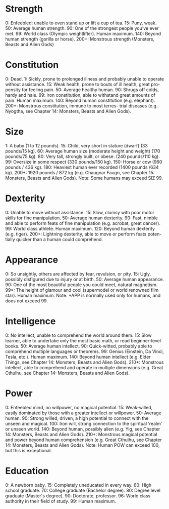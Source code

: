 <!-- TITLE: Investigator Charactieristics -->
<!-- SUBTITLE: A quick summary of investigator characteristics -->

# Strength
0: Enfeebled: unable to even stand up or lift a cup of tea.
15: Puny, weak.
50: Average human strength.
90: One of the strongest people you’ve ever met.
99: World class (Olympic weightlifter). Human maximum.
140: Beyond human strength (gorilla or horse).
200+: Monstrous strength (Monsters, Beasts and Alien Gods)
# Constitution
0: Dead.
1: Sickly, prone to prolonged illness and probably unable
to operate without assistance.
15: Weak health, prone to bouts of ill health, great pro-
pensity for feeling pain.
50: Average healthy human.
90: Shrugs off colds, hardy and hale.
99: iron constitution, able to withstand great amounts of
pain. Human maximum.
140: Beyond human constitution (e.g. elephant).
200+: Monstrous constitution, immune to most terres-
trial diseases (e.g. Nyogtha, see Chapter 14: Monsters,
Beasts and Alien Gods).
# Size
1: A baby (1 to 12 pounds).
15: Child, very short in stature (dwarf) (33 pounds/15 kg).
60: Average human size (moderate height and weight)
(170 pounds/75 kg).
80: Very tall, strongly built, or obese. (240 pounds/110 kg).
99: Oversize in some respect (330 pounds/150 kg).
150: Horse or cow (960 pounds / 436 kg).
180: Heaviest human ever recorded (1400 pounds /634 kg).
200+: 1920 pounds / 872 kg (e.g. Chaugnar Faugn, see
Chapter 15: Monsters, Beasts and Alien Gods).
Note: Some humans may exceed SIZ 99.
# Dexterity
0: Unable to move without assistance.
15: Slow, clumsy with poor motor skills for fine manipulation.
50: Average human dexterity.
90: Fast, nimble and able to perform feats of fine manipulation
(e.g. acrobat, great dancer).
99: World class athlete. Human maximum.
120: Beyond human dexterity (e.g. tiger).
200+: Lightning dexterity, able to move or perform feats poten-
tially quicker than a human could comprehend.
# Appearance
0: So unsightly, others are affected by fear, revulsion, or pity.
15: Ugly, possibly disfigured due to injury or at birth.
50: Average human appearance.
90: One of the most beautiful people you could meet, natural
magnetism.
99*: The height of glamour and cool (supermodel or world
renowned film star). Human maximum.
Note: *APP is normally used only for humans, and does not
exceed 99.
# Intelligence
0: No intellect, unable to comprehend the world around them.
15: Slow learner, able to undertake only the most basic
math, or read beginner-level books.
50: Average human intellect.
90: Quick-witted, probably able to comprehend multiple
languages or theorems.
99: Genius (Einstein, Da Vinci, Tesla, etc.). Human maximum.
140: Beyond human intellect (e.g. Elder Things, see
Chapter 14: Monsters, Beasts and Alien Gods).
210+: Monstrous intellect, able to comprehend and
operate in multiple dimensions (e.g. Great Cthulhu, see
Chapter 14: Monsters, Beasts and Alien Gods).
# Power
0: Enfeebled mind, no willpower, no magical potential.
15: Weak-willed, easily dominated by those with a greater
intellect or willpower.
50: Average human.
90: Strong willed, driven, a high potential to connect with
the unseen and magical.
100: Iron will, strong connection to the spiritual ‘realm’ or
unseen world.
140: Beyond human, possibly alien (e.g. Yig, see Chapter
14: Monsters, Beasts and Alien Gods).
210+: Monstrous magical potential and power beyond
human comprehension (e.g. Great Cthulhu, see Chapter
14: Monsters, Beasts and Alien Gods).
Note: Human POW can exceed 100, but this is exceptional.
# Education
0: A newborn baby.
15: Completely uneducated in every way.
60: High school graduate.
70: College graduate (Bachelor degree).
80: Degree level graduate (Master's degree).
90: Doctorate, professor.
96: World class authority in their field of study.
99: Human maximum.

